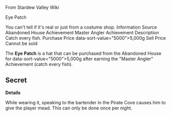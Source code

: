 From Stardew Valley Wiki

Eye Patch

You can't tell if it's real or just from a costume shop. Information Source Abandoned House Achievement Master Angler Achievement Description Catch every fish. Purchase Price data-sort-value="5000"&gt;5,000g Sell Price Cannot be sold

The **Eye Patch** is a hat that can be purchased from the Abandoned House for data-sort-value="5000"&gt;5,000g after earning the "Master Angler" Achievement (catch every fish).

## Secret

**Details** 

While wearing it, speaking to the bartender in the Pirate Cove causes him to give the player mead. This can only be done once per night.